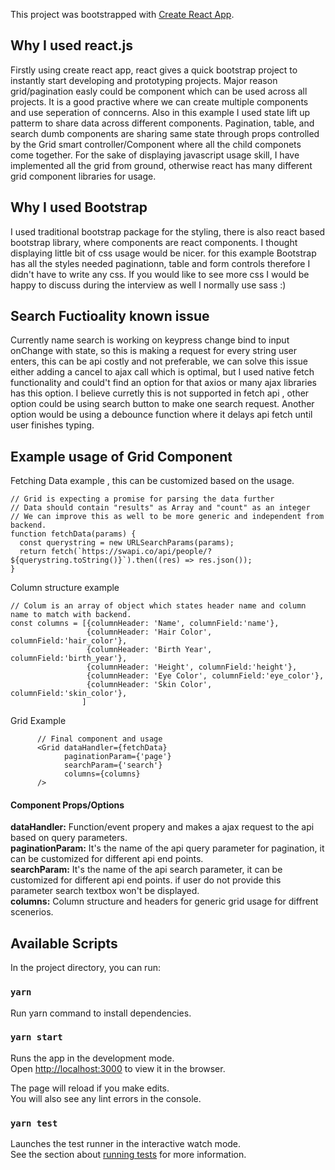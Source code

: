 This project was bootstrapped with [Create React App](https://github.com/facebook/create-react-app).

## Why I used react.js

Firstly using create react app, react gives a quick bootstrap project to instantly start developing and prototyping projects. Major reason grid/pagination easly could be component which can be used across all projects. It is a good practive where we can create multiple components and use seperation of conncerns. Also in this example I used state lift up patterm to share data across different components.
Pagination, table, and search dumb components are sharing same state through props controlled by the Grid smart controller/Component where all the child componets come together. For the sake of displaying javascript usage skill, I have implemented all the grid from ground, otherwise react has many different grid component libraries for usage. 

## Why I used Bootstrap
I used traditional bootstrap package for the styling, there is also react based bootstrap library, where components are react components. I thought displaying little bit of css usage would be nicer.  for this example Bootstrap has all the styles needed paginationn, table and form controls therefore I didn't have to write any css. If you would like to see more css I would be happy to discuss during the interview as well I normally use sass :)

## Search Fuctioality known issue
Currently name search is working on keypress change bind to input onChange with state, so this is making a request for every string user enters, this can be api costly and not preferable, we can solve this issue either adding a cancel to ajax call which is optimal, but I used native fetch functionality and could't find an option for that axios or many ajax libraries has this option. I believe curretly this is not supported in fetch api , other option could be using search button to make one search request. Another option would be using a debounce function where it delays api fetch until user finishes typing. 

## Example usage of Grid Component 
  
Fetching Data example , this can be customized based on the usage.
```
// Grid is expecting a promise for parsing the data further
// Data should contain "results" as Array and "count" as an integer
// We can improve this as well to be more generic and independent from backend.
function fetchData(params) {
  const querystring = new URLSearchParams(params);
  return fetch(`https://swapi.co/api/people/?${querystring.toString()}`).then((res) => res.json());
}

```

Column structure example
```
// Colum is an array of object which states header name and column name to match with backend.
const columns = [{columnHeader: 'Name', columnField:'name'}, 
                 {columnHeader: 'Hair Color', columnField:'hair_color'},
                 {columnHeader: 'Birth Year', columnField:'birth_year'},
                 {columnHeader: 'Height', columnField:'height'},
                 {columnHeader: 'Eye Color', columnField:'eye_color'},
                 {columnHeader: 'Skin Color', columnField:'skin_color'},
                ]
```

Grid Example
```
      // Final component and usage
      <Grid dataHandler={fetchData}
            paginationParam={'page'}
            searchParam={'search'}
            columns={columns}
      />
```

#### Component Props/Options
  **dataHandler:** Function/event propery and makes a ajax request to the api based on query parameters.  
  **paginationParam:** It's the name of the api query parameter for pagination, it can be customized for different api end points.  
  **searchParam:** It's the name of the api search parameter, it can be customized for different api end points. if user do not provide this parameter search textbox won't be displayed.  
  **columns:** Column structure and headers for generic grid usage for diffrent scenerios.

## Available Scripts

In the project directory, you can run:

### `yarn`

Run yarn command to install dependencies.

### `yarn start`

Runs the app in the development mode.<br />
Open [http://localhost:3000](http://localhost:3000) to view it in the browser.

The page will reload if you make edits.<br />
You will also see any lint errors in the console.

### `yarn test`

Launches the test runner in the interactive watch mode.<br />
See the section about [running tests](https://facebook.github.io/create-react-app/docs/running-tests) for more information.
